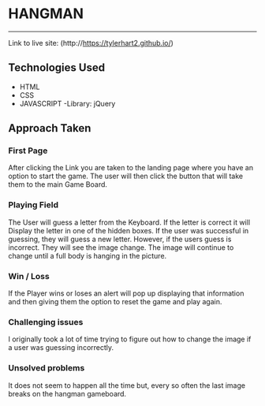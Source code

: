 # HANGMAN
-------------

Link to live site: (http://https://tylerhart2.github.io/)

## Technologies Used 
* HTML
* CSS
* JAVASCRIPT
  -Library: jQuery

## Approach Taken

### First Page

After clicking the Link you are taken to the landing page where you have an option to start the game. The user will then click the button that will take them to the main Game Board. 

### Playing Field 

The User will guess a letter from the Keyboard. If the letter is correct it will Display the letter in one of the hidden boxes. If the user was successful in guessing, they will guess a new letter. However, if the users guess is incorrect. They will see the image change. The image will continue to change until a full body is hanging in the picture. 

### Win / Loss

If the Player wins or loses an alert will pop up displaying that information and then giving them the option to reset the game and play again.

### Challenging issues 

I originally took a lot of time trying to figure out how to change the image if a user was guessing incorrectly. 

### Unsolved problems

It does not seem to happen all the time but, every so often the last image breaks on the hangman gameboard.







